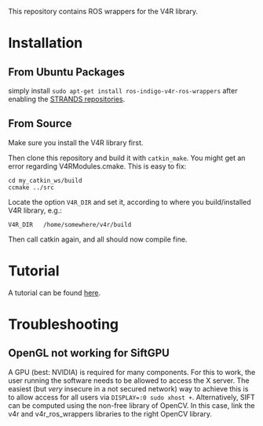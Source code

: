This repository contains ROS wrappers for the V4R library.

# Installation

## From Ubuntu Packages

simply install `sudo apt-get install ros-indigo-v4r-ros-wrappers` after enabling the [STRANDS repositories](https://github.com/strands-project-releases/strands-releases/wiki#using-the-strands-repository). 

## From Source

Make sure you install the V4R library first.

Then clone this repository and build it with `catkin_make`. You might get an error regarding V4RModules.cmake. This is easy to fix:
```
cd my_catkin_ws/build
ccmake ../src
```
Locate the option `V4R_DIR` and set it, according to where you build/installed V4R library, e.g.:
```
V4R_DIR   /home/somewhere/v4r/build
```
Then call catkin again, and all should now compile fine.

# Tutorial
A tutorial can be found [here](Tutorial.md).

# Troubleshooting

## OpenGL not working for SiftGPU

A GPU (best: NVIDIA) is required for many components. For this to work, the user running the software needs to be allowed to access the X server. The easiest (but *very* insecure in a not secured network) way to achieve this is to allow access for all users via `DISPLAY=:0 sudo xhost +`. 
Alternatively, SIFT can be computed using the non-free library of OpenCV. In this case, link the v4r and v4r\_ros\_wrappers libraries to the right OpenCV library.

